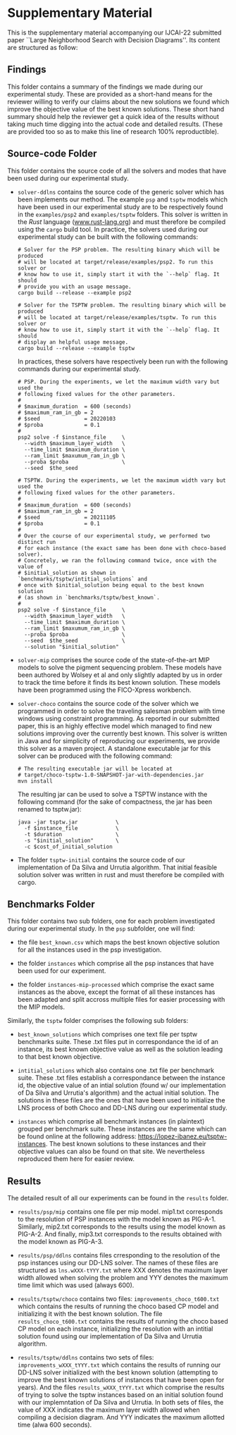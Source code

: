 # Supplementary Material

This is the supplementary material accompanying our IJCAI-22 submitted paper
``Large Neighborhood Search with Decision Diagrams''. Its content are structured
as follow:

## Findings

This folder contains a summary of the findings we made during our experimental
study. These are provided as a short-hand means for the reviewer willing to 
verify our claims about the new solutions we found which improve the objective
value of the best known solutions. These short hand summary should help the
reviewer get a quick idea of the results without taking much time digging into
the actual code and detailed results. (These are provided too so as to make 
this line of research 100% reproductible).

## Source-code Folder

This folder contains the source code of all the solvers and modes that have 
been used during our experimental study.

* `solver-ddlns` contains the source code of the generic solver which has been
  implements our method. The example `psp` and `tsptw` models which have been
  used in our experimental study are to be respectively found in the 
  `examples/psp2` and `examples/tsptw` folders. This solver is written in the
  *Rust* language (www.rust-lang.org) and must therefore be compiled using the
  `cargo` build tool. In practice, the solvers used during our experimental 
  study can be built with the following commands:
  ```
  # Solver for the PSP problem. The resulting binary which will be produced 
  # will be located at target/release/examples/psp2. To run this solver or
  # know how to use it, simply start it with the `--help` flag. It should
  # provide you with an usage message.
  cargo build --release --example psp2

  # Solver for the TSPTW problem. The resulting binary which will be produced 
  # will be located at target/release/examples/tsptw. To run this solver or
  # know how to use it, simply start it with the `--help` flag. It should
  # display an helpful usage message.
  cargo build --release --example tsptw
  ``` 
  In practices, these solvers have respectively been run with the following
  commands during our experimental study.
  ```
  # PSP. During the experiments, we let the maximum width vary but used the
  # following fixed values for the other parameters.
  # 
  # $maximum_duration  = 600 (seconds)
  # $maximum_ram_in_gb = 2   
  # $seed              = 20220103
  # $proba             = 0.1
  #
  psp2 solve -f $instance_file     \
  	--width $maximum_layer_width   \
	--time_limit $maximum_duration \
	--ram_limit $maxumum_ram_in_gb \
	--proba $proba                 \
	--seed  $the_seed              

  # TSPTW. During the experiments, we let the maximum width vary but used the
  # following fixed values for the other parameters.
  # 
  # $maximum_duration  = 600 (seconds)
  # $maximum_ram_in_gb = 2   
  # $seed              = 20211105
  # $proba             = 0.1
  #
  # Over the course of our experimental study, we performed two distinct run 
  # for each instance (the exact same has been done with choco-based solver).
  # Concretely, we ran the following command twice, once with the value of
  # $initial_solution as shown in `benchmarks/tsptw/intitial_solutions` and
  # once with $initial_solution being equal to the best known solution 
  # (as shown in `benchmarks/tsptw/best_known`.
  #
  psp2 solve -f $instance_file     \
  	--width $maximum_layer_width   \
	--time_limit $maximum_duration \
	--ram_limit $maxumum_ram_in_gb \
	--proba $proba                 \
	--seed  $the_seed              \
	--solution "$initial_solution"
  ```

* `solver-mip` comprises the source code of the state-of-the-art MIP models to
  solve the pigment sequencing problem. These models have been authored by 
  Wolsey et al and only slightly adapted by us in order to track the time before
  it finds its best known solution. These models have been programmed using the
  FICO-Xpress workbench.

* `solver-choco` contains the source code of the solver which we programmed in
  order to solve the traveling salesman problem with time windows using 
  constraint programming. As reported in our submitted paper, this is an highly
  effective model which managed to find new solutions improving over the 
  currently best known. This solver is written in Java and for simplicity of
  reproducing our experiments, we provide this solver as a maven project.
  A standalone executable jar for this solver can be produced with the following
  command: 
  ```
  # The resulting executable jar will be located at 
  # target/choco-tsptw-1.0-SNAPSHOT-jar-with-dependencies.jar
  mvn install 
  ```
  The resulting jar can be used to solve a TSPTW instance with the following
  command (for the sake of compactness, the jar has been renamed to tsptw.jar): 
  ```
  java -jar tsptw.jar            \
  	-f $instance_file            \
	-t $duration                 \
	-s "$initial_solution"       \
	-c $cost_of_initial_solution
  ```

* The folder `tsptw-initial` contains the source code of our implementation of
  Da Silva and Urrutia algorithm. That initial feasible solution solver was
  written in rust and must therefore be compiled with cargo.

## Benchmarks Folder

This folder contains two sub folders, one for each problem investigated during
our experimental study. In the `psp` subfolder, one will find:

* the file `best_known.csv` which maps the best known objective solution for
  all the instances used in the psp investigation.

* the folder `instances` which comprise all the psp instances that have been used
  for our experiment.

* the folder `instances-mip-processed` which comprise the exact same instances
  as the above, except the format of all these instances has been adapted and
  split accross multiple files for easier processing with the MIP models.

Similarly, the `tsptw` folder comprises the following sub folders:

* `best_known_solutions` which comprises one text file per tsptw benchmarks suite.
  These .txt files put in correspondance the id of an instance, its best known
  objective value as well as the solution leading to that best known objective.

* `intitial_solutions` which also contains one .txt file per benchmark suite.
  These .txt files establish a correspondance between the instance id, the 
  objective value of an intial solution (found w/ our implementation of Da Silva
  and Urrutia's algorithm) and the actual initial solution. The solutions in 
  these files are the ones that have been used to initialize the LNS process of
  both Choco and DD-LNS during our experimental study.

* `instances` which comprise all benchmark instances (in plaintext) grouped per
  benchmark suite. These instances are the same which can be found online at
  the following address: https://lopez-ibanez.eu/tsptw-instances. The best
  known solutions to these instances and their objective values can also be
  found on that site. We nevertheless reproduced them here for easier review.


## Results

The detailed result of all our experiments can be found in the `results` folder.

* `results/psp/mip` contains one file per mip model. mip1.txt corresponds to
  the resolution of PSP instances with the model known as PIG-A-1. Similarly, 
  mip2.txt corresponds to the results using the model known as PIG-A-2. And
  finally, mip3.txt corresponds to the results obtained with the model known
  as PIG-A-3.

* `results/psp/ddlns` contains files crresponding to the resolution of the 
  psp instances using our DD-LNS solver. The names of these files are structured
  as `lns.wXXX-tYYY.txt` where XXX denotes the maximum layer width allowed when
  solving the problem and YYY denotes the maximum time limit which was used
  (always 600).

* `results/tsptw/choco` contains two files: `improvements_choco_t600.txt` which
  contains the results of running the choco based CP model and initializing it
  with the best known solution. The file `results_choco_t600.txt` contains the
  results of running the choco based CP model on each instance, initializing the
  resolution with an intitial solution found using our implementation of Da Silva
  and Urrutia algorithm.

* `results/tsptw/ddlns` contains two sets of files: `improvements_wXXX_tYYY.txt`
  which contains the results of running our DD-LNS solver initialized with the
  best known solution (attempting to improve the best known solutions of 
  instances that have been open for years). And the files `results_wXXX_tYYY.txt`
  which comprise the results of trying to solve the tsptw instances based on
  an initial solution found with our implemntation of Da Silva and Urrutia.
  In both sets of files, the value of XXX indicates the maximum layer width
  allowed when compiling a decision diagram. And YYY indicates the maximum 
  allotted time (alwa 600 seconds).

